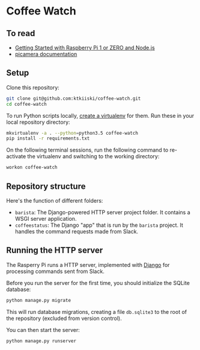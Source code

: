 # Coffee Watch

## To read

- [Getting Started with Raspberry Pi 1 or ZERO and Node.js](https://docs.resin.io/raspberrypi/nodejs/getting-started/)
- [picamera documentation](http://picamera.readthedocs.org/en/release-1.8/)


## Setup

Clone this repository:

```bash
git clone git@github.com:ktkiiski/coffee-watch.git
cd coffee-watch
```

To run Python scripts locally, [create a virtualenv](http://virtualenvwrapper.readthedocs.io/en/latest/) for them. Run these in your local repository directory:

```bash
mkvirtualenv -a . --python=python3.5 coffee-watch
pip install -r requirements.txt
```

On the following terminal sessions, run the following command to re-activate the virtualenv and switching to the working directory:

```bash
workon coffee-watch
```

## Repository structure

Here's the function of different folders:

- `barista`: The Django-powered HTTP server project folder. It contains a WSGI server application.
- `coffeestatus`: The Django "app" that is run by the `barista` project. It handles the command requests made from Slack.


## Running the HTTP server

The Rasperry Pi runs a HTTP server, implemented with [Django](https://www.djangoproject.com/) for processing commands sent from Slack.

Before you run the server for the first time, you should initialize the SQLite database:

```bash
python manage.py migrate
```

This will run database migrations, creating a file `db.sqlite3` to the root of the repository (excluded from version control).

You can then start the server:

```bash
python manage.py runserver
```
